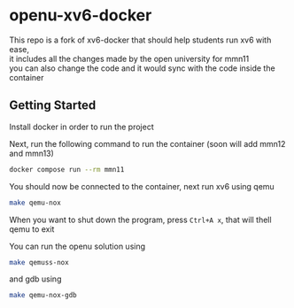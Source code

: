 # openu-xv6-docker

This repo is a fork of xv6-docker that should help students run xv6 with ease,  
it includes all the changes made by the open university for mmn11  
you can also change the code and it would sync with the code inside the container

## Getting Started

Install docker in order to run the project

Next, run the following command to run the container (soon will add mmn12 and mmn13)

```bash
docker compose run --rm mmn11
```

You should now be connected to the container, next run xv6 using qemu

```bash
make qemu-nox
```

When you want to shut down the program, press `Ctrl+A x`, that will thell qemu to exit

You can run the openu solution using

```bash
make qemuss-nox
```

and gdb using

```bash
make qemu-nox-gdb
```
